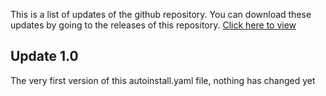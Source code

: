 This is a list of updates of the github repository. You can download these updates by going to the releases of this repository. [Click here to view](gbfeygyguygfyhgf)

## Update 1.0
The very first version of this autoinstall.yaml file, nothing has changed yet
